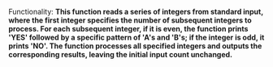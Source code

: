 Functionality: **This function reads a series of integers from standard input, where the first integer specifies the number of subsequent integers to process. For each subsequent integer, if it is even, the function prints 'YES' followed by a specific pattern of 'A's and 'B's; if the integer is odd, it prints 'NO'. The function processes all specified integers and outputs the corresponding results, leaving the initial input count unchanged.**
